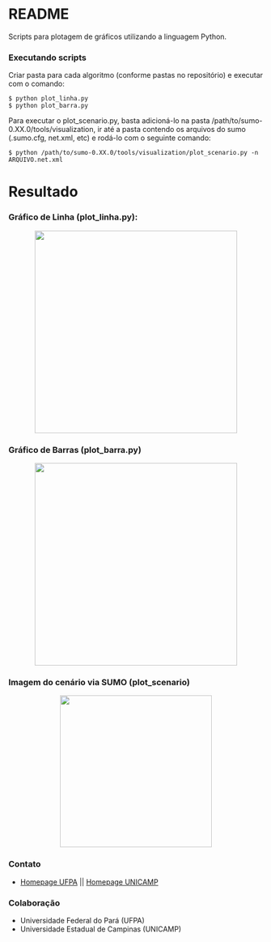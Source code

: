 # README #

Scripts para plotagem de gráficos utilizando a linguagem Python.

### Executando scripts ###

Criar pasta para cada algoritmo (conforme pastas no repositório) e executar com o comando:

	$ python plot_linha.py
	$ python plot_barra.py

Para executar o plot_scenario.py, basta adicioná-lo na pasta /path/to/sumo-0.XX.0/tools/visualization, ir até a pasta contendo os arquivos do sumo (.sumo.cfg, net.xml, etc) e rodá-lo com o seguinte comando:

	$ python /path/to/sumo-0.XX.0/tools/visualization/plot_scenario.py -n ARQUIVO.net.xml

# Resultado #

### Gráfico de Linha (plot_linha.py): ###

<p align="center">
	<img src="https://github.com/joahannes/scripts/blob/master/img/cobertura.png" width="400"/>
</p>

### Gráfico de Barras (plot_barra.py) ###

<p align="center">
	<img src="https://github.com/joahannes/scripts/blob/master/img/cobertura_barra.png" width="400"/>
</p>

### Imagem do cenário via SUMO (plot_scenario) ###

<p align="center">
	<img src="https://github.com/joahannes/scripts/blob/master/img/cenario.png" width="300"/>
</p>

### Contato ###

* [Homepage UFPA](http://www.gercom2.ufpa.br/joahannes) || [Homepage UNICAMP](http://www.lrc.ic.unicamp.br/~joahannes)

### Colaboração ###

* Universidade Federal do Pará (UFPA)
* Universidade Estadual de Campinas (UNICAMP)
